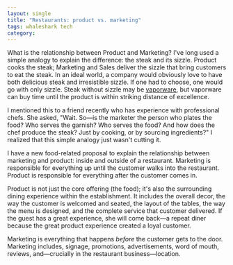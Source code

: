 ```yaml
---
layout: single
title: "Restaurants: product vs. marketing"
tags: whaleshark tech
category:
---
```

What is the relationship between Product and Marketing? I've long used a simple analogy to explain the difference: the steak and its sizzle. Product cooks the steak; Marketing and Sales deliver the sizzle that bring customers to eat the steak. In an ideal world, a company would obviously love to have both delicious steak and irresistible sizzle. If one had to choose, one would go with only sizzle. Steak without sizzle may be [vaporware](http://en.wikipedia.org/wiki/Vaporware), but vaporware can buy time until the product is within striking distance of excellence.

I mentioned this to a friend recently who has experience with professional chefs. She asked, "Wait. So—is the marketer the person who plates the food? Who serves the garnish? Who serves the food? And how does the chef produce the steak? Just by cooking, or by sourcing ingredients?" I realized that this simple analogy just wasn't cutting it.

I have a new food-related proposal to explain the relationship between marketing and product: inside and outside of a restaurant. Marketing is responsible for everything up until the customer walks into the restaurant. Product is responsible for everything after the customer comes in.

Product is not just the core offering (the food); it's also the surrounding dining experience within the establishment. It includes the overall decor, the way the customer is welcomed and seated, the layout of the tables, the way the menu is designed, and the complete service that customer delivered. If the guest has a great experience, she will come back—a repeat diner because the great product experience created a loyal customer.

Marketing is everything that happens *before* the customer gets to the door. Marketing includes, signage, promotions, advertisements, word of mouth, reviews, and—crucially in the restaurant business—location.